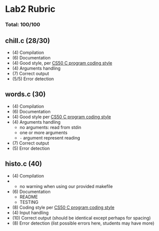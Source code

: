 # Lab2 Rubric

### Total: 100/100

## chill.c (28/30)

* (4) Compilation
* (6) Documentation
* (4) Good style, per [CS50 C program coding style](http://www.cs.dartmouth.edu/~cs50/Resources/CodingStyle.html)
* (4) Arguments handling
* (7) Correct output
* (5/5) Error detection

## words.c (30)

* (4) Compilation
* (6) Documentation
* (4) Good style per [CS50 C program coding style](http://www.cs.dartmouth.edu/~cs50/Resources/CodingStyle.html)
* (4) Arguments handling
	* no arguments: read from stdin
   * one or more arguments
   * `-` argument represent reading 
* (7) Correct output
* (5) Error detection

## histo.c (40)

* (4) Compilation
* 	 * no warning when using our provided makefile
* (6) Documentation
	* README
   * TESTING
* (8) Coding style per [CS50 C program coding style](http://www.cs.dartmouth.edu/~cs50/Resources/CodingStyle.html)
* (4) Input handling 
* (10) Correct output (should be identical except perhaps for spacing)
* (8) Error detection (list possible errors here, students may have more)


